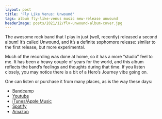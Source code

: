 ```yaml
---
layout: post
title: 'Fly Like Venus: Unwound'
tags: album fly-like-venus music new-release unwound
headerImage: posts/2021/12/flv-unwound-album-cover.jpg
---
```


The awesome rock band that I play in just (well, recently) released a second album! It&#8217;s called Unwound, and it&#8217;s a definite sophomore release: similar to the first release, but more experimental.

<!--more-->

Much of the recording was done at home, so it has a more &#8220;studio&#8221; feel to me. It has been a heavy couple of years for the world, and this album reflects the band&#8217;s feelings and thoughts during that time. If you listen closely, you may notice there is a bit of a Hero&#8217;s Journey vibe going on.

One can listen or purchase it from many places, as is the way these days:

* [Bandcamp](https://flylikevenus.bandcamp.com/releases)
* [Youtube](https://music.youtube.com/channel/UCZM6OHNCjdvKJvjseMNVihA)
* [iTunes/Apple Music](https://music.apple.com/us/artist/fly-like-venus/1250934211)
* [Spotify](https://open.spotify.com/artist/0UTm3Fpds4BVrvSFIGj2iD?si=bbO-4hnjQWqTSBm3MZWeog&dl_branch=1)
* [Amazon](https://www.amazon.com/s?k=Fly+Like+Venus&i=digital-music)
